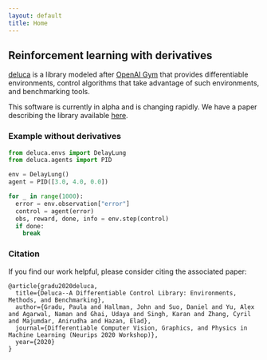 ```yaml
---
layout: default
title: Home
---
```

## Reinforcement learning with derivatives

[deluca](https://github.com/google/deluca) is a library modeled after [OpenAI Gym](https://github.com/openai/gym) that provides differentiable environments, control algorithms that take advantage of such environments, and benchmarking tools.

This software is currently in alpha and is changing rapidly. We have a paper describing the library available [here](https://arxiv.org/abs/2102.09968).

### Example without derivatives
```python
from deluca.envs import DelayLung
from deluca.agents import PID

env = DelayLung()
agent = PID([3.0, 4.0, 0.0])

for _ in range(1000):
  error = env.observation["error"]
  control = agent(error)
  obs, reward, done, info = env.step(control)
  if done:
    break
```

### Citation
If you find our work helpful, please consider citing the associated paper:

```
@article{gradu2020deluca,
  title={Deluca--A Differentiable Control Library: Environments, Methods, and Benchmarking},
  author={Gradu, Paula and Hallman, John and Suo, Daniel and Yu, Alex and Agarwal, Naman and Ghai, Udaya and Singh, Karan and Zhang, Cyril and Majumdar, Anirudha and Hazan, Elad},
  journal={Differentiable Computer Vision, Graphics, and Physics in Machine Learning (Neurips 2020 Workshop)},
  year={2020}
}
```
